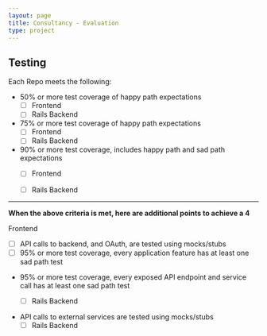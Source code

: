 ```yaml
---
layout: page
title: Consultancy - Evaluation
type: project
---
```


## Testing

Each Repo meets the following:

- 50% or more test coverage of happy path expectations
    - [ ] Frontend
    - [ ] Rails Backend

- 75% or more test coverage of happy path expectations
    - [ ] Frontend
    - [ ] Rails Backend

- 90% or more test coverage, includes happy path and sad path expectations
    - [ ] Frontend
    - [ ] Rails Backend


---

__When the above criteria is met, here are additional points to achieve a 4__

Frontend
- [ ] API calls to backend, and OAuth, are tested using mocks/stubs
- [ ] 95% or more test coverage, every application feature has at least one sad path test

- 95% or more test coverage, every exposed API endpoint and service call has at least one sad path test
    - [ ] Rails Backend


- API calls to external services are tested using mocks/stubs
    - [ ] Rails Backend
